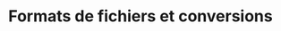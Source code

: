 ﻿---
title: Formats de fichiers et conversions
type: docs
weight: 50
url: /fr/net/file-formats-and-conversions/
---

